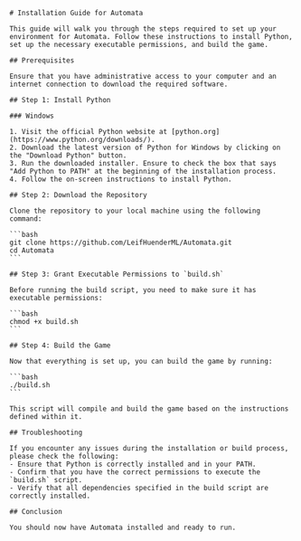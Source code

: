     # Installation Guide for Automata

    This guide will walk you through the steps required to set up your environment for Automata. Follow these instructions to install Python, set up the necessary executable permissions, and build the game.

    ## Prerequisites

    Ensure that you have administrative access to your computer and an internet connection to download the required software.

    ## Step 1: Install Python

    ### Windows

    1. Visit the official Python website at [python.org](https://www.python.org/downloads/).
    2. Download the latest version of Python for Windows by clicking on the "Download Python" button.
    3. Run the downloaded installer. Ensure to check the box that says "Add Python to PATH" at the beginning of the installation process.
    4. Follow the on-screen instructions to install Python.

    ## Step 2: Download the Repository

    Clone the repository to your local machine using the following command:

    ```bash
    git clone https://github.com/LeifHuenderML/Automata.git
    cd Automata
    ```

    ## Step 3: Grant Executable Permissions to `build.sh`

    Before running the build script, you need to make sure it has executable permissions:

    ```bash
    chmod +x build.sh
    ```

    ## Step 4: Build the Game

    Now that everything is set up, you can build the game by running:

    ```bash
    ./build.sh
    ```

    This script will compile and build the game based on the instructions defined within it.

    ## Troubleshooting

    If you encounter any issues during the installation or build process, please check the following:
    - Ensure that Python is correctly installed and in your PATH.
    - Confirm that you have the correct permissions to execute the `build.sh` script.
    - Verify that all dependencies specified in the build script are correctly installed.

    ## Conclusion

    You should now have Automata installed and ready to run.